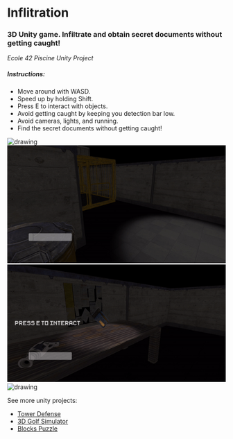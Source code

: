 # Inflitration

### 3D Unity game. Infiltrate and obtain secret documents without getting caught!
*Ecole 42 Piscine Unity Project*

##### Instructions: 

- Move around with WASD.
- Speed up by holding Shift.
- Press E to interact with objects.
- Avoid getting caught by keeping you detection bar low.
- Avoid cameras, lights, and running.
- Find the secret documents without getting caught!

<img src="https://github.com/JanWalsh91/inflitration/blob/master/media/GIF%201.gif" alt="drawing"/>

<img src="https://github.com/JanWalsh91/inflitration/blob/master/media/GIF%202.gif" alt="drawing"/>

<img src="https://github.com/JanWalsh91/inflitration/blob/master/media/GIF%203.gif" alt="drawing"/>

<img src="https://github.com/JanWalsh91/inflitration/blob/master/media/GIF%204.gif" alt="drawing"/>

See more unity projects:

- [Tower Defense](https://github.com/JanWalsh91/tower_defense)
- [3D Golf Simulator](https://github.com/JanWalsh91/golf_simulator)
- [Blocks Puzzle](https://github.com/JanWalsh91/blocks_puzzle)
